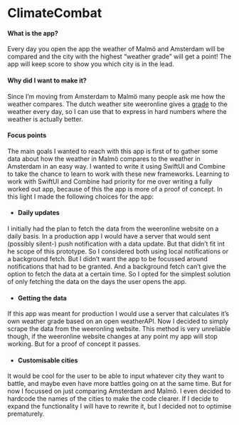 # ClimateCombat

#### What is the app?
Every day you open the app the weather of Malmö and Amsterdam will be compared and the city with the highest “weather grade” will get a point! The app will keep score to show you which city is in the lead.

#### Why did I want to make it?
Since I’m moving from Amsterdam to Malmö many people ask me how the weather compares. The dutch weather site weeronline gives a [grade](https://www.weeronline.nl/nieuws/weercijfer) to the weather every day, so I can use that to express in hard numbers where the weather is actually better.

#### Focus points
The main goals I wanted to reach with this app is first of to gather some data about how the weather in Malmö compares to the weather in Amsterdam in an easy way.
I wanted to write it using SwiftUI and Combine to take the chance to learn to work with these new frameworks. Learning to work with SwiftUI and Combine had priority for me over writing a fully worked out app, because of this the app is more of a proof of concept. In this light I made the following choices for the app:

- #### Daily updates

I initially had the plan to fetch the data from the weeronline website on a daily basis. In a production app I would have a server that would sent (possibly silent-) push notification with a data update. But that didn’t fit int he scope of this prototype. So I considered both using local notifications or a background fetch. But I didn’t want the app to be focussed around notifications that had to be granted. And a background fetch can’t give the option to fetch the data at a certain time. So I opted for the simplest solution of only fetching the data on the days the user opens the app. 

- #### Getting the data

If this app was meant for production I would use a server that calculates it’s own weather grade based on an open weatherAPI. Now I decided to simply scrape the data from the weeronling website. This method is very unreliable though, if the weeronline website changes at any point my app will stop working. But for a proof of concept it passes.

- #### Customisable cities

It would be cool for the user to be able to input whatever city they want to battle, and maybe even have more battles going on at the same time. But for now I focussed on just comparing Amsterdam and Malmö. I even decided to hardcode the names of the cities to make the code clearer. If I decide to expand the functionality I will have to rewrite it, but I decided not to optimise prematurely.


